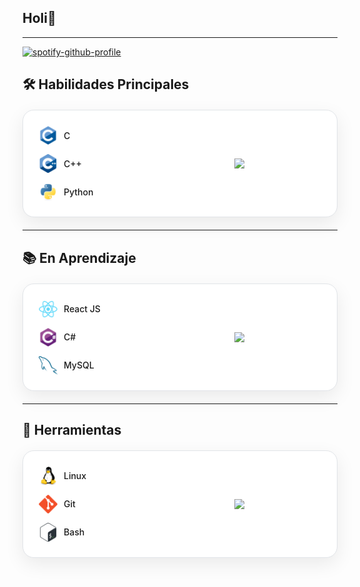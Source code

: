 ## Holi👋

---

[![spotify-github-profile](https://spotify-github-profile.kittinanx.com/api/view?uid=313a62htn2nvcxme2rn45psrwea4&cover_image=true&theme=novatorem&show_offline=false&background_color=121212&interchange=false&bar_color=53b14f&bar_color_cover=true)](https://github.com/kittinan/spotify-github-profile)

## 🛠️ Habilidades Principales

<div style="background: #ffffff; border-radius: 18px; padding: 25px; margin: 20px 0; box-shadow: 0 10px 30px rgba(0,0,0,0.08); display: flex; align-items: center; justify-content: space-between; border: 1px solid #e1e4e8;">
  <div style="display: flex; flex-direction: column; gap: 15px; width: 75%;">
    <div style="display: flex; align-items: center; gap: 10px;">
      <img src="https://raw.githubusercontent.com/devicons/devicon/master/icons/c/c-original.svg" width="30" />
      <span style="font-weight: 500;">C</span>
    </div>
    <div style="display: flex; align-items: center; gap: 10px;">
      <img src="https://raw.githubusercontent.com/devicons/devicon/master/icons/cplusplus/cplusplus-original.svg" width="30" />
      <span style="font-weight: 500;">C++</span>
    </div>
    <div style="display: flex; align-items: center; gap: 10px;">
      <img src="https://raw.githubusercontent.com/devicons/devicon/master/icons/python/python-original.svg" width="30" />
      <span style="font-weight: 500;">Python</span>
    </div>
  </div>
  <img src="https://i.pinimg.com/736x/f2/a8/52/f2a8528a76b2e5370513fe25530917d9.jpg" width="150" />
</div>

---

## 📚 En Aprendizaje

<div style="background: #ffffff; border-radius: 18px; padding: 25px; margin: 20px 0; box-shadow: 0 10px 30px rgba(0,0,0,0.08); display: flex; align-items: center; justify-content: space-between; border: 1px solid #e1e4e8;">
  <div style="display: flex; flex-direction: column; gap: 15px; width: 75%;">
    <div style="display: flex; align-items: center; gap: 10px;">
      <img src="https://raw.githubusercontent.com/devicons/devicon/master/icons/react/react-original.svg" width="30" />
      <span style="font-weight: 500;">React JS</span>
    </div>
    <div style="display: flex; align-items: center; gap: 10px;">
      <img src="https://raw.githubusercontent.com/devicons/devicon/master/icons/csharp/csharp-original.svg" width="30" />
      <span style="font-weight: 500;">C#</span>
    </div>
    <div style="display: flex; align-items: center; gap: 10px;">
      <img src="https://raw.githubusercontent.com/devicons/devicon/master/icons/mysql/mysql-original.svg" width="30" />
      <span style="font-weight: 500;">MySQL</span>
    </div>
  </div>
  <img src="https://i.pinimg.com/736x/f1/4c/4c/f14c4c88a836ec9c5f79d313e0d8cd7d.jpg" width="150" />
</div>

---

## 🧰 Herramientas

<div style="background: #ffffff; border-radius: 18px; padding: 25px; margin: 20px 0; box-shadow: 0 10px 30px rgba(0,0,0,0.08); display: flex; align-items: center; justify-content: space-between; border: 1px solid #e1e4e8;">
  <div style="display: flex; flex-direction: column; gap: 15px; width: 75%;">
    <div style="display: flex; align-items: center; gap: 10px;">
      <img src="https://raw.githubusercontent.com/devicons/devicon/master/icons/linux/linux-original.svg" width="30" />
      <span style="font-weight: 500;">Linux</span>
    </div>
    <div style="display: flex; align-items: center; gap: 10px;">
      <img src="https://raw.githubusercontent.com/devicons/devicon/master/icons/git/git-original.svg" width="30" />
      <span style="font-weight: 500;">Git</span>
    </div>
    <div style="display: flex; align-items: center; gap: 10px;">
      <img src="https://raw.githubusercontent.com/devicons/devicon/master/icons/bash/bash-original.svg" width="30" />
      <span style="font-weight: 500;">Bash</span>
    </div>
  </div>
  <img src="https://i.pinimg.com/736x/ec/4b/78/ec4b78cefae7d3dfaf7d9e62751e4f25.jpg" width="150" />
</div>
